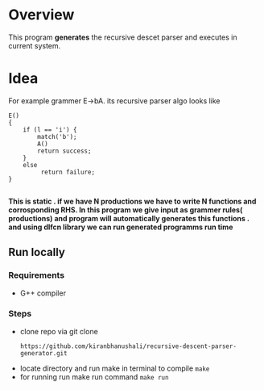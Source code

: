 ﻿# Overview

This program **generates** the recursive descet parser and executes in current system. 

# Idea

For example grammer  E->bA. 
its recursive parser algo looks like 
```
E()
{
    if (l == 'i') {
        match('b');
        A()
        return success;
    }
    else 
	     return failure;
}


```

**This is static .
if we have N productions we have to write N functions and corrosponding RHS.
In this program we give input as grammer rules( productions) 
and program will automatically generates this functions . and using dlfcn library we can run generated programms run time**



##  Run locally 
### Requirements 
* G++ compiler 

### Steps 
* clone repo via git clone 
	```
	https://github.com/kiranbhanushali/recursive-descent-parser-generator.git
	```
* locate directory and  run make in terminal  to compile 
		```
			make
			```
* for running run make run command 
	``` make run ```


